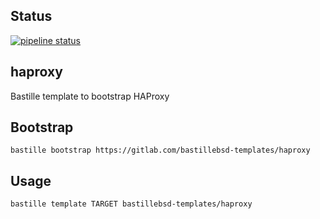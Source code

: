 ## Status
[![pipeline status](https://gitlab.com/bastillebsd-templates/haproxy/badges/master/pipeline.svg)](https://gitlab.com/bastillebsd-templates/haproxy/commits/master)

## haproxy
Bastille template to bootstrap HAProxy

## Bootstrap
```shell
bastille bootstrap https://gitlab.com/bastillebsd-templates/haproxy
```

## Usage
```shell
bastille template TARGET bastillebsd-templates/haproxy
```
